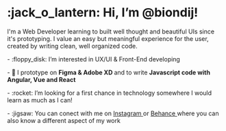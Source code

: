  <h1> :jack_o_lantern: Hi, I’m @biondij! </h1>
<p> I'm a Web Developer learning to built well thought and beautiful UIs since it's prototyping. I value an easy but meaningful experience for the user, created by writing clean, well organized code. </p>
<p> - :floppy_disk: I’m interested in UX/UI & Front-End developing </p>
<p> - 🌱 I prototype on <strong> Figma & Adobe XD </strong> and to write <strong> Javascript code with Angular, Vue and React </strong> </p>
<p> - :rocket: I’m looking for a first chance in technology somewhere I would learn as much as I can! </p>
<p> - :jigsaw: You can conect with me on <a href="https://www.instagram.com/biondipics/"> Instagram </a> or <a href="https://www.behance.net/biondijota"> Behance </a> where you can also know a different aspect of my work </p>
 
<!---
biondij/biondij is a ✨ special ✨ repository because its `README.md` (this file) appears on your GitHub profile.
You can click the Preview link to take a look at your changes.
--->
